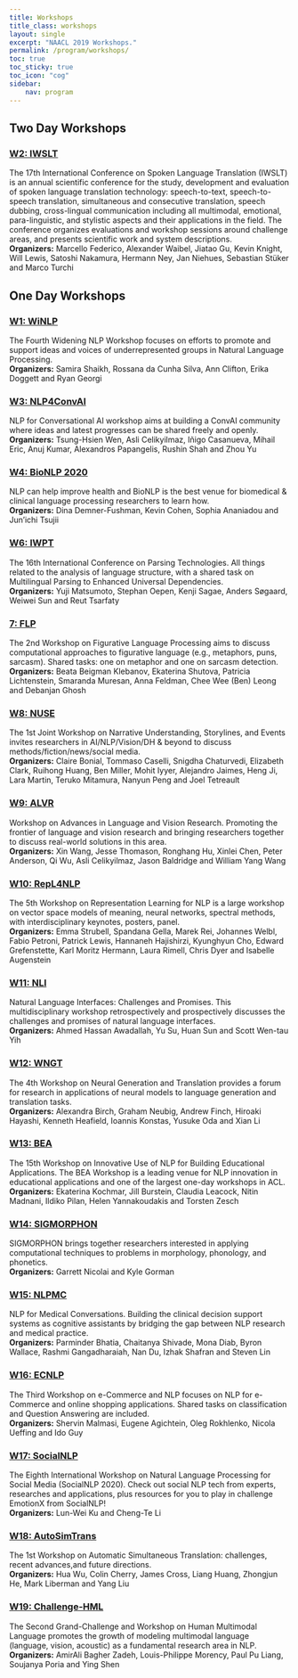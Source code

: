 ```yaml
---
title: Workshops
title_class: workshops
layout: single
excerpt: "NAACL 2019 Workshops."
permalink: /program/workshops/
toc: true
toc_sticky: true
toc_icon: "cog"
sidebar: 
    nav: program
---
```


## Two Day Workshops

### [W2: IWSLT](https://starsem.org/2019/)
The 17th International Conference on Spoken Language Translation (IWSLT) is an annual scientific conference for the study, development and evaluation of spoken language translation technology: speech-to-text, speech-to-speech translation, simultaneous and consecutive translation, speech dubbing, cross-lingual communication including all multimodal, emotional, para-linguistic, and stylistic aspects and their applications in the field. The conference organizes evaluations and workshop sessions around challenge areas, and presents scientific work and system descriptions.<br/>
**Organizers:** Marcello Federico, Alexander Waibel, Jiatao Gu, Kevin Knight, Will Lewis, Satoshi Nakamura, Hermann Ney, Jan Niehues, Sebastian Stüker and Marco Turchi

## One Day Workshops

### [W1: WiNLP](https://starsem.org/2019/)
The Fourth Widening NLP Workshop focuses on efforts to promote and support ideas and voices of underrepresented groups in Natural Language Processing.<br/>
**Organizers:** Samira Shaikh, Rossana da Cunha Silva, Ann Clifton, Erika Doggett and Ryan Georgi

### [W3: NLP4ConvAI](https://starsem.org/2019/)
NLP for Conversational AI workshop aims at building a ConvAI community where ideas and latest progresses can be shared freely and openly.<br/>
**Organizers:** Tsung-Hsien Wen, Asli Celikyilmaz, Iñigo Casanueva, Mihail Eric, Anuj Kumar, Alexandros Papangelis, Rushin Shah and Zhou Yu

### [W4: BioNLP 2020](https://starsem.org/2019/)
NLP can help improve health and BioNLP is the best venue for biomedical & clinical language processing researchers to learn how.<br/>
**Organizers:** Dina Demner-Fushman, Kevin Cohen, Sophia Ananiadou and Jun’ichi Tsujii

### [W6: IWPT](https://starsem.org/2019/)
The 16th International Conference on Parsing Technologies. All things related to the analysis of language structure, with a shared task on Multilingual Parsing to Enhanced Universal Dependencies.<br/>
**Organizers:** Yuji Matsumoto, Stephan Oepen, Kenji Sagae, Anders Søgaard, Weiwei Sun and Reut Tsarfaty

### [7: FLP](https://starsem.org/2019/)
The 2nd Workshop on Figurative Language Processing aims to discuss computational approaches to figurative language (e.g., metaphors, puns, sarcasm). Shared tasks: one on metaphor and one on sarcasm detection.<br/>
**Organizers:** Beata Beigman Klebanov, Ekaterina Shutova, Patricia Lichtenstein, Smaranda Muresan, Anna Feldman, Chee Wee (Ben) Leong and Debanjan Ghosh

### [W8: NUSE](https://starsem.org/2019/)
The 1st Joint Workshop on Narrative Understanding, Storylines, and Events invites researchers in AI/NLP/Vision/DH & beyond to discuss methods/fiction/news/social media.<br/>
**Organizers:** Claire Bonial, Tommaso Caselli, Snigdha Chaturvedi, Elizabeth Clark, Ruihong Huang, Ben Miller, Mohit Iyyer, Alejandro Jaimes, Heng Ji, Lara Martin, Teruko Mitamura, Nanyun Peng and Joel Tetreault

### [W9: ALVR](https://starsem.org/2019/)
Workshop on Advances in Language and Vision Research. Promoting the frontier of language and vision research and bringing researchers together to discuss real-world solutions in this area.<br/>
**Organizers:** Xin Wang, Jesse Thomason, Ronghang Hu, Xinlei Chen, Peter Anderson, Qi Wu, Asli Celikyilmaz, Jason Baldridge and William Yang Wang

### [W10: RepL4NLP](https://starsem.org/2019/)
The 5th Workshop on Representation Learning for NLP is a large workshop on vector space models of meaning, neural networks, spectral methods, with interdisciplinary keynotes, posters, panel.<br/>
**Organizers:** Emma Strubell, Spandana Gella, Marek Rei, Johannes Welbl, Fabio Petroni, Patrick Lewis, Hannaneh Hajishirzi, Kyunghyun Cho, Edward Grefenstette, Karl Moritz Hermann, Laura Rimell, Chris Dyer and Isabelle Augenstein

### [W11: NLI](https://starsem.org/2019/)
Natural Language Interfaces: Challenges and Promises. This multidisciplinary workshop retrospectively and prospectively discusses the challenges and promises of natural language interfaces.<br/>
**Organizers:** Ahmed Hassan Awadallah, Yu Su, Huan Sun and Scott Wen-tau Yih

### [W12: WNGT](https://starsem.org/2019/)
The 4th Workshop on Neural Generation and Translation provides a forum for research in applications of neural models to language generation and translation tasks.<br/>
**Organizers:** Alexandra Birch, Graham Neubig, Andrew Finch, Hiroaki Hayashi, Kenneth Heafield, Ioannis Konstas, Yusuke Oda and Xian Li

### [W13: BEA](https://starsem.org/2019/)
The 15th Workshop on Innovative Use of NLP for Building Educational Applications. The BEA Workshop is a leading venue for NLP innovation in educational applications and one of the largest one-day workshops in ACL.<br/>
**Organizers:** Ekaterina Kochmar, Jill Burstein, Claudia Leacock, Nitin Madnani, Ildiko Pilan, Helen Yannakoudakis and Torsten Zesch

### [W14: SIGMORPHON](https://starsem.org/2019/)
SIGMORPHON brings together researchers interested in applying computational techniques to problems in morphology, phonology, and phonetics.<br/>
**Organizers:** Garrett Nicolai and Kyle Gorman

### [W15: NLPMC](https://starsem.org/2019/)
NLP for Medical Conversations. Building the clinical decision support systems as cognitive assistants by bridging the gap between NLP research and medical practice.<br/>
**Organizers:** Parminder Bhatia, Chaitanya Shivade, Mona Diab, Byron Wallace, Rashmi Gangadharaiah, Nan Du, Izhak Shafran and Steven Lin

### [W16: ECNLP](https://starsem.org/2019/)
The Third Workshop on e-Commerce and NLP focuses on NLP for e-Commerce and online shopping applications. Shared tasks on classification and Question Answering are included.<br/>
**Organizers:** Shervin Malmasi, Eugene Agichtein, Oleg Rokhlenko, Nicola Ueffing and Ido Guy

### [W17: SocialNLP](https://starsem.org/2019/)
The Eighth International Workshop on Natural Language Processing for Social Media (SocialNLP 2020). Check out social NLP tech from experts, researches and applications, plus resources for you to play in challenge EmotionX from SocialNLP!<br/>
**Organizers:** Lun-Wei Ku and Cheng-Te Li

### [W18: AutoSimTrans](https://starsem.org/2019/)
The 1st Workshop on Automatic Simultaneous Translation: challenges, recent advances,and future directions.<br/>
**Organizers:** Hua Wu, Colin Cherry, James Cross, Liang Huang, Zhongjun He, Mark Liberman and Yang Liu

### [W19: Challenge-HML](https://starsem.org/2019/)
The Second Grand-Challenge and Workshop on Human Multimodal Language promotes the growth of modeling multimodal language (language, vision, acoustic) as a fundamental research area in NLP.<br/>
**Organizers:** AmirAli Bagher Zadeh, Louis-Philippe Morency, Paul Pu Liang, Soujanya Poria and Ying Shen